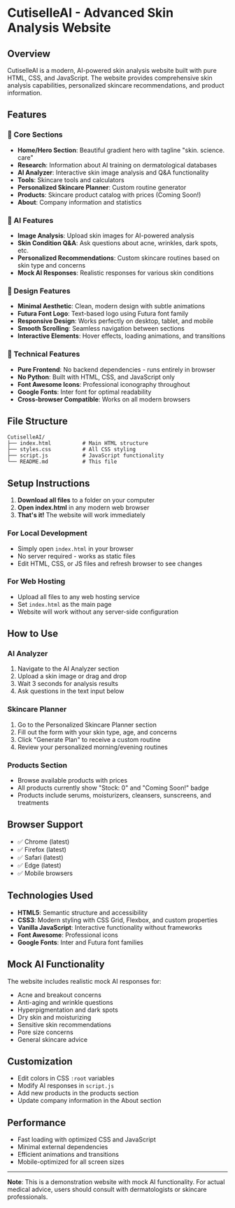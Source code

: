 # CutiselleAI - Advanced Skin Analysis Website

## Overview
CutiselleAI is a modern, AI-powered skin analysis website built with pure HTML, CSS, and JavaScript. The website provides comprehensive skin analysis capabilities, personalized skincare recommendations, and product information.

## Features

### 🎯 Core Sections
- **Home/Hero Section**: Beautiful gradient hero with tagline "skin. science. care"
- **Research**: Information about AI training on dermatological databases
- **AI Analyzer**: Interactive skin image analysis and Q&A functionality
- **Tools**: Skincare tools and calculators
- **Personalized Skincare Planner**: Custom routine generator
- **Products**: Skincare product catalog with prices (Coming Soon!)
- **About**: Company information and statistics

### 🤖 AI Features
- **Image Analysis**: Upload skin images for AI-powered analysis
- **Skin Condition Q&A**: Ask questions about acne, wrinkles, dark spots, etc.
- **Personalized Recommendations**: Custom skincare routines based on skin type and concerns
- **Mock AI Responses**: Realistic responses for various skin conditions

### 🎨 Design Features
- **Minimal Aesthetic**: Clean, modern design with subtle animations
- **Futura Font Logo**: Text-based logo using Futura font family
- **Responsive Design**: Works perfectly on desktop, tablet, and mobile
- **Smooth Scrolling**: Seamless navigation between sections
- **Interactive Elements**: Hover effects, loading animations, and transitions

### 📱 Technical Features
- **Pure Frontend**: No backend dependencies - runs entirely in browser
- **No Python**: Built with HTML, CSS, and JavaScript only
- **Font Awesome Icons**: Professional iconography throughout
- **Google Fonts**: Inter font for optimal readability
- **Cross-browser Compatible**: Works on all modern browsers

## File Structure
```
CutiselleAI/
├── index.html          # Main HTML structure
├── styles.css          # All CSS styling
├── script.js           # JavaScript functionality
└── README.md           # This file
```

## Setup Instructions

1. **Download all files** to a folder on your computer
2. **Open index.html** in any modern web browser
3. **That's it!** The website will work immediately

### For Local Development
- Simply open `index.html` in your browser
- No server required - works as static files
- Edit HTML, CSS, or JS files and refresh browser to see changes

### For Web Hosting
- Upload all files to any web hosting service
- Set `index.html` as the main page
- Website will work without any server-side configuration

## How to Use

### AI Analyzer
1. Navigate to the AI Analyzer section
2. Upload a skin image or drag and drop
3. Wait 3 seconds for analysis results
4. Ask questions in the text input below

### Skincare Planner
1. Go to the Personalized Skincare Planner section
2. Fill out the form with your skin type, age, and concerns
3. Click "Generate Plan" to receive a custom routine
4. Review your personalized morning/evening routines

### Products Section
- Browse available products with prices
- All products currently show "Stock: 0" and "Coming Soon!" badge
- Products include serums, moisturizers, cleansers, sunscreens, and treatments

## Browser Support
- ✅ Chrome (latest)
- ✅ Firefox (latest) 
- ✅ Safari (latest)
- ✅ Edge (latest)
- ✅ Mobile browsers

## Technologies Used
- **HTML5**: Semantic structure and accessibility
- **CSS3**: Modern styling with CSS Grid, Flexbox, and custom properties
- **Vanilla JavaScript**: Interactive functionality without frameworks
- **Font Awesome**: Professional icons
- **Google Fonts**: Inter and Futura font families

## Mock AI Functionality
The website includes realistic mock AI responses for:
- Acne and breakout concerns
- Anti-aging and wrinkle questions  
- Hyperpigmentation and dark spots
- Dry skin and moisturizing
- Sensitive skin recommendations
- Pore size concerns
- General skincare advice

## Customization
- Edit colors in CSS `:root` variables
- Modify AI responses in `script.js`
- Add new products in the products section
- Update company information in the About section

## Performance
- Fast loading with optimized CSS and JavaScript
- Minimal external dependencies
- Efficient animations and transitions
- Mobile-optimized for all screen sizes

---

**Note**: This is a demonstration website with mock AI functionality. For actual medical advice, users should consult with dermatologists or skincare professionals.
